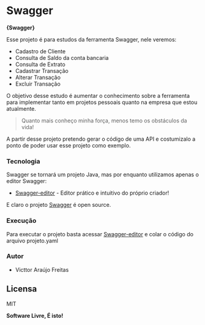 <h1 class="code-line" data-line-start=0 data-line-end=1 ><a id="Swagger_0"></a>Swagger</h1>
<p class="has-line-data" data-line-start="2" data-line-end="3"><strong>{Swagger}</strong></p>
<p class="has-line-data" data-line-start="4" data-line-end="5">Esse projeto é para estudos da ferramenta Swagger, nele veremos:</p>
<ul>
<li class="has-line-data" data-line-start="5" data-line-end="6">Cadastro de Cliente</li>
<li class="has-line-data" data-line-start="6" data-line-end="7">Consulta de Saldo da conta bancaria</li>
<li class="has-line-data" data-line-start="7" data-line-end="8">Consulta de Extrato</li>
<li class="has-line-data" data-line-start="8" data-line-end="9">Cadastrar Transação</li>
<li class="has-line-data" data-line-start="9" data-line-end="10">Alterar Transação</li>
<li class="has-line-data" data-line-start="10" data-line-end="11">Excluir Transação</li>
</ul>
<p class="has-line-data" data-line-start="14" data-line-end="15">O objetivo desse estudo é aumentar o conhecimento sobre a ferramenta para implementar tanto em projetos pessoais quanto na empresa que estou atualmente.</p>
<blockquote>
<p class="has-line-data" data-line-start="16" data-line-end="17">Quanto mais conheço minha força, menos temo os obstáculos da vida!</p>
</blockquote>
<p class="has-line-data" data-line-start="18" data-line-end="19">A partir desse projeto pretendo gerar o código de uma API e costumizalo a ponto de poder usar esse projeto como exemplo.</p>
<h3 class="code-line" data-line-start=20 data-line-end=21 ><a id="Tecnologia_20"></a>Tecnologia</h3>
<p class="has-line-data" data-line-start="22" data-line-end="23">Swagger se tornará um projeto Java, mas por enquanto utilizamos apenas o editor Swagger:</p>
<ul>
<li class="has-line-data" data-line-start="24" data-line-end="26"><a href="https://editor.swagger.io/">Swagger-editor</a> - Editor prático e intuitivo do próprio criador!</li>
</ul>
<p class="has-line-data" data-line-start="26" data-line-end="27">E claro o projeto <a href="https://petstore.swagger.io/?_ga=2.96884639.1854833955.1600172486-1632579295.1599943220">Swagger</a> é open source.</p>
<h3 class="code-line" data-line-start=28 data-line-end=29 ><a id="Execuo_28"></a>Execução</h3>
<p class="has-line-data" data-line-start="30" data-line-end="31">Para executar o projeto basta acessar <a href="https://editor.swagger.io/">Swagger-editor</a> e colar o código do arquivo projeto.yaml</p>
<h3 class="code-line" data-line-start=32 data-line-end=33 ><a id="Autor_32"></a>Autor</h3>
<ul>
<li class="has-line-data" data-line-start="34" data-line-end="36">Victtor Araújo Freitas</li>
</ul>
<h2 class="code-line" data-line-start=36 data-line-end=38 ><a id="Licensa_36"></a>Licensa</h2>
<p class="has-line-data" data-line-start="38" data-line-end="39">MIT</p>
<p class="has-line-data" data-line-start="40" data-line-end="41"><strong>Software Livre, É isto!</strong></p>
